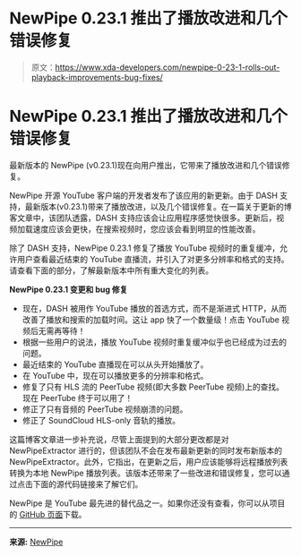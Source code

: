 # NewPipe 0.23.1 推出了播放改进和几个错误修复

> 原文：<https://www.xda-developers.com/newpipe-0-23-1-rolls-out-playback-improvements-bug-fixes/>

# NewPipe 0.23.1 推出了播放改进和几个错误修复

最新版本的 NewPipe (v0.23.1)现在向用户推出，它带来了播放改进和几个错误修复。

NewPipe 开源 YouTube 客户端的开发者发布了该应用的新更新。由于 DASH 支持，最新版本(v0.23.1)带来了播放改进，以及几个错误修复。在一篇关于更新的博客文章中，该团队透露，DASH 支持应该会让应用程序感觉快很多。更新后，视频加载速度应该会更快，在搜索视频时，您应该会看到明显的性能改善。

除了 DASH 支持，NewPipe 0.23.1 修复了播放 YouTube 视频时的重复缓冲，允许用户查看最近结束的 YouTube 直播流，并引入了对更多分辨率和格式的支持。请查看下面的部分，了解最新版本中所有重大变化的列表。

**NewPipe 0.23.1 变更和 bug 修复**

*   现在，DASH 被用作 YouTube 播放的首选方式，而不是渐进式 HTTP，从而改善了播放和搜索的加载时间。这让 app 快了一个数量级！点击 YouTube 视频后无需再等待！
*   根据一些用户的说法，播放 YouTube 视频时重复缓冲似乎也已经成为过去的问题。
*   最近结束的 YouTube 直播现在可以从头开始播放了。
*   在 YouTube 中，现在可以播放更多的分辨率和格式。
*   修复了只有 HLS 流的 PeerTube 视频(即大多数 PeerTube 视频)上的查找。现在 PeerTube 终于可以用了！
*   修正了只有音频的 PeerTube 视频崩溃的问题。
*   修正了 SoundCloud HLS-only 音轨的播放。

这篇博客文章进一步补充说，尽管上面提到的大部分更改都是对 NewPipeExtractor 进行的，但该团队不会在发布最新更新的同时发布新版本的 NewPipeExtractor。此外，它指出，在更新之后，用户应该能够将远程播放列表转换为本地 NewPipe 播放列表。该版本还带来了一些改进和错误修复，您可以通过点击下面的源代码链接来了解它们。

NewPipe 是 YouTube 最先进的替代品之一。如果你还没有查看，你可以从项目的 [GitHub 页面](https://github.com/TeamNewPipe/NewPipe/)下载。

* * *

**来源:** [NewPipe](https://newpipe.net/blog/pinned/release/newpipe-0.23.1/)